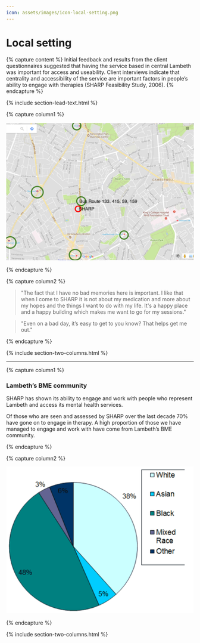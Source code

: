 ```yaml
---
icon: assets/images/icon-local-setting.png
---
```


# Local setting

{% capture content %}
Initial feedback and results from the client questionnaires suggested that having the service 
based in central Lambeth was important for access and useability. Client interviews indicate 
that centrality and accessibility of the service are important factors in people’s ability to 
engage with therapies (SHARP Feasibility Study, 2006). 
{% endcapture %}

{% include section-lead-text.html %}




{% capture column1 %}

![SHARP local setting](assets/images/sharp-local-setting.jpg "SHARP local setting")

{% endcapture %}


{% capture column2 %}

> "The fact that I have no bad memories here is important. I like that when I come to SHARP 
> it is not about my medication and more about my hopes and the things I want to do with my life. 
> It's a happy place and a happy building which makes me want to go for my sessions."

> "Even on a bad day, it’s easy to get to you know? That helps get me out."

{% endcapture %}


{% include section-two-columns.html %}


<hr />


{% capture column1 %}

### Lambeth’s BME community

SHARP has shown its ability to engage and work with people who represent Lambeth and 
access its mental health services. 

Of those who are seen and assessed by SHARP over the last decade 70% have gone on to engage 
in therapy. A high proportion of those we have managed to engage and work with have come 
from Lambeth’s BME community.

{% endcapture %}


{% capture column2 %}

![SHARP etchnicity](assets/images/sharp-ethnicity.gif "SHARP ethnicity")

{% endcapture %}


{% include section-two-columns.html %}





